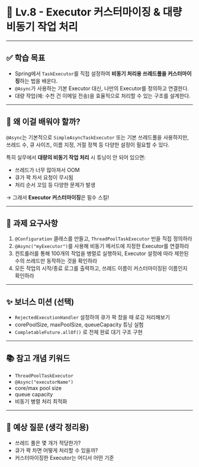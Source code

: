 # 🧵 Lv.8 - Executor 커스터마이징 & 대량 비동기 작업 처리

---

## ✅ 학습 목표

- Spring에서 `TaskExecutor`를 직접 설정하여 **비동기 처리용 쓰레드풀을 커스터마이징**하는 법을 배운다.
- `@Async`가 사용하는 기본 Executor 대신, 나만의 Executor를 정의하고 연결한다.
- 대량 작업(예: 수천 건 이메일 전송)을 효율적으로 처리할 수 있는 구조를 설계한다.

---

## 🤔 왜 이걸 배워야 할까?

`@Async`는 기본적으로 `SimpleAsyncTaskExecutor` 또는 기본 쓰레드풀을 사용하지만,  
쓰레드 수, 큐 사이즈, 이름 지정, 거절 정책 등 다양한 설정이 필요할 수 있다.

특히 실무에서 **대량의 비동기 작업 처리** 시 튜닝이 안 되어 있으면:

- 쓰레드가 너무 많아져서 OOM
- 큐가 꽉 차서 요청이 무시됨
- 처리 순서 꼬임 등 다양한 문제가 발생

→ 그래서 **Executor 커스터마이징**은 필수 스킬!

---

## 📌 과제 요구사항

1. `@Configuration` 클래스를 만들고, `ThreadPoolTaskExecutor` 빈을 직접 정의하라
2. `@Async("myExecutor")`를 사용해 비동기 메서드에 지정한 Executor를 연결하라
3. 컨트롤러를 통해 100개의 작업을 병렬로 실행하되, Executor 설정에 따라 제한된 수의 쓰레드만 동작하는 것을 확인하라
4. 모든 작업의 시작/종료 로그를 출력하고, 쓰레드 이름이 커스터마이징된 이름인지 확인하라

---

## ✨ 보너스 미션 (선택)

- `RejectedExecutionHandler` 설정하여 큐가 꽉 찼을 때 로깅 처리해보기
- corePoolSize, maxPoolSize, queueCapacity 튜닝 실험
- `CompletableFuture.allOf()` 로 전체 완료 대기 구조 구현

---

## 📚 참고 개념 키워드

- `ThreadPoolTaskExecutor`
- `@Async("executorName")`
- core/max pool size
- queue capacity
- 비동기 병렬 처리 최적화

---

## 💬 예상 질문 (생각 정리용)

- 쓰레드 풀은 몇 개가 적당한가?
- 큐가 꽉 차면 어떻게 처리할 수 있을까?
- 커스터마이징한 Executor는 어디서 어떤 기준
